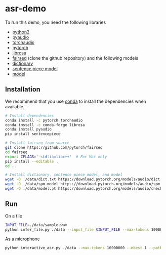 # asr-demo

To run this demo, you need the following libraries
- [python3](https://www.python.org/download/releases/3.0/)
- [pyaudio](https://people.csail.mit.edu/hubert/pyaudio/)
- [torchaudio](https://github.com/pytorch/audio/tree/master/torchaudio)
- [pytorch](https://pytorch.org/)
- [librosa](https://librosa.github.io/librosa/)
- [fairseq](https://github.com/pytorch/fairseq) (clone the github repository)
and the following models
- [dictionary](https://download.pytorch.org/models/audio/dict.txt)
- [sentence piece model](https://download.pytorch.org/models/audio/spm.model)
- [model](https://download.pytorch.org/models/audio/checkpoint_avg_60_80.pt)

## Installation

We recommend that you use [conda](https://docs.conda.io/en/latest/miniconda.html) to install the dependencies when available.
```bash
# Install dependencies
conda install -c pytorch torchaudio
conda install -c conda-forge librosa
conda install pyaudio
pip install sentencepiece

# Install fairseq from source
git clone https://github.com/pytorch/fairseq
cd fairseq
export CFLAGS='-stdlib=libc++'  # For Mac only
pip install --editable .
cd ..

# Install dictionary, sentence piece model, and model
wget -O ./data/dict.txt https://download.pytorch.org/models/audio/dict.txt
wget -O ./data/spm.model https://download.pytorch.org/models/audio/spm.model
wget -O ./data/model.pt https://download.pytorch.org/models/audio/checkpoint_avg_60_80.pt
```

## Run
On a file
```bash
INPUT_FILE=./data/sample.wav
python infer_file.py ./data --input_file $INPUT_FILE --max-tokens 10000000 --nbest 1 --path ./data/model.pt --beam 40 --task speech_recognition --user-dir ./fairseq/examples/speech_recognition
```

As a microphone
```bash
python interactive_asr.py ./data --max-tokens 10000000 --nbest 1 --path ./data/model.pt --beam 40 --task speech_recognition --user-dir ./fairseq/examples/speech_recognition
```
